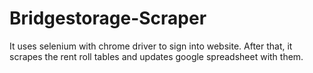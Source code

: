 # Bridgestorage-Scraper

It uses selenium with chrome driver to sign into website.
After that, it scrapes the rent roll tables and updates google spreadsheet with them.
